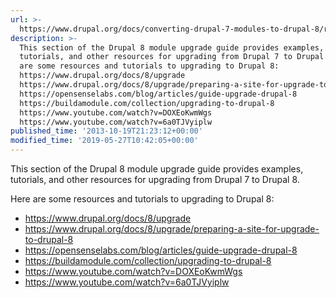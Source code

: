 ```yaml
---
url: >-
  https://www.drupal.org/docs/converting-drupal-7-modules-to-drupal-8/resources-and-tutorials
description: >-
  This section of the Drupal 8 module upgrade guide provides examples,
  tutorials, and other resources for upgrading from Drupal 7 to Drupal 8. Here
  are some resources and tutorials to upgrading to Drupal 8:
  https://www.drupal.org/docs/8/upgrade
  https://www.drupal.org/docs/8/upgrade/preparing-a-site-for-upgrade-to-drupal-8
  https://opensenselabs.com/blog/articles/guide-upgrade-drupal-8
  https://buildamodule.com/collection/upgrading-to-drupal-8
  https://www.youtube.com/watch?v=DOXEoKwmWgs
  https://www.youtube.com/watch?v=6a0TJVyiplw
published_time: '2013-10-19T21:23:12+00:00'
modified_time: '2019-05-27T10:42:05+00:00'
---
```

This section of the Drupal 8 module upgrade guide provides examples, tutorials, and other resources for upgrading from Drupal 7 to Drupal 8.

Here are some resources and tutorials to upgrading to Drupal 8:

* <https://www.drupal.org/docs/8/upgrade>
* <https://www.drupal.org/docs/8/upgrade/preparing-a-site-for-upgrade-to-drupal-8>
* <https://opensenselabs.com/blog/articles/guide-upgrade-drupal-8>
* <https://buildamodule.com/collection/upgrading-to-drupal-8>
* <https://www.youtube.com/watch?v=DOXEoKwmWgs>
* <https://www.youtube.com/watch?v=6a0TJVyiplw>